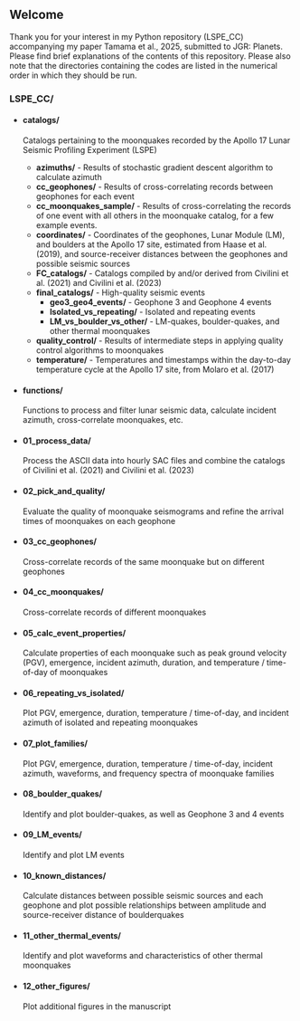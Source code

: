 ## Welcome

Thank you for your interest in my Python repository (LSPE_CC) accompanying my paper Tamama et al., 2025, submitted to JGR: Planets. Please find brief explanations of the contents of this repository. Please also note that the directories containing the codes are listed in the numerical order in which they should be run. 

### LSPE_CC/

- #### catalogs/

    Catalogs pertaining to the moonquakes recorded by the Apollo 17 Lunar Seismic Profiling Experiment (LSPE)
    - **azimuths/** - Results of stochastic gradient descent algorithm to calculate azimuth
    - **cc_geophones/** - Results of cross-correlating records between geophones for each event
    - **cc_moonquakes_sample/** - Results of cross-correlating the records of one event with all others in the moonquake catalog, for a few example events. 
    - **coordinates/** - Coordinates of the geophones, Lunar Module (LM), and boulders at the Apollo 17 site, estimated from Haase et al. (2019), and source-receiver distances between the geophones and possible seismic sources
    - **FC_catalogs/** - Catalogs compiled by and/or derived from Civilini et al. (2021) and Civilini et al. (2023)
    - **final_catalogs/** - High-quality seismic events
        - **geo3_geo4_events/** - Geophone 3 and Geophone 4 events
        - **Isolated_vs_repeating/** - Isolated and repeating events
        - **LM_vs_boulder_vs_other/** - LM-quakes, boulder-quakes, and other thermal moonquakes 
    - **quality_control/** - Results of intermediate steps in applying quality control algorithms to moonquakes 
    - **temperature/** - Temperatures and timestamps within the day-to-day temperature cycle at the Apollo 17 site, from Molaro et al. (2017)
    
- #### functions/ 
    Functions to process and filter lunar seismic data, calculate incident azimuth, cross-correlate moonquakes, etc. 

- #### 01_process_data/
    Process the ASCII data into hourly SAC files and combine the catalogs of Civilini et al. (2021) and Civilini et al. (2023)

- #### 02_pick_and_quality/
    Evaluate the quality of moonquake seismograms and refine the arrival times of moonquakes on each geophone

- #### 03_cc_geophones/
    Cross-correlate records of the same moonquake but on different geophones

- #### 04_cc_moonquakes/
    Cross-correlate records of different moonquakes

- #### 05_calc_event_properties/
    Calculate properties of each moonquake such as peak ground velocity (PGV), emergence, incident azimuth, duration, and temperature / time-of-day of moonquakes

- #### 06_repeating_vs_isolated/
    Plot PGV, emergence, duration, temperature / time-of-day, and incident azimuth of isolated and repeating moonquakes

- #### 07_plot_families/
    Plot PGV, emergence, duration, temperature / time-of-day, incident azimuth, waveforms, and frequency spectra of moonquake families

- #### 08_boulder_quakes/ 
    Identify and plot boulder-quakes, as well as Geophone 3 and 4 events

- #### 09_LM_events/
    Identify and plot LM events

- #### 10_known_distances/
    Calculate distances between possible seismic sources and each geophone and plot possible relationships between amplitude and source-receiver distance of boulderquakes

- #### 11_other_thermal_events/
    Identify and plot waveforms and characteristics of other thermal moonquakes

- #### 12_other_figures/
    Plot additional figures in the manuscript

